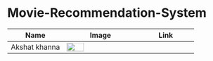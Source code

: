 # Movie-Recommendation-System
<table>
    <thead>
        <tr>
            <th>Name</th>
            <th>Image</th>
            <th>Link</th>
        </tr>
    </thead>
    <tr>
        <td style="width:30%">Akshat khanna</td>
        <td><img src="https://avatars2.githubusercontent.com/u/13203312?s=460&v=4" style="width:50%"></td>
    </tr>
</table>



